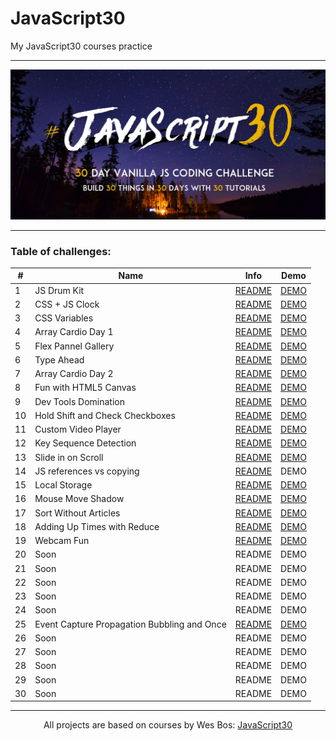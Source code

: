 # JavaScript30

My JavaScript30 courses practice

---

![](./assets/js30-logo.png)

---

### Table of challenges:

| #   | Name                                        | Info                                                                                                                           | Demo                                                                                                    |
| --- | ------------------------------------------- | ------------------------------------------------------------------------------------------------------------------------------ | ------------------------------------------------------------------------------------------------------- |
| 1   | JS Drum Kit                                 | [README](https://github.com/WerdnaLes/javascript30-courses/blob/main/01-JavaScript-Drum-Kit/README.md)                         | [DEMO](https://werdnales.github.io/javascript30-courses/01-JavaScript-Drum-Kit/)                        |
| 2   | CSS + JS Clock                              | [README](https://github.com/WerdnaLes/javascript30-courses/blob/main/02-JS-and-CSS-clock/README.md)                            | [DEMO](https://werdnales.github.io/javascript30-courses/02-JS-and-CSS-clock/)                           |
| 3   | CSS Variables                               | [README](https://github.com/WerdnaLes/javascript30-courses/blob/main/03-CSS-Variables/README.md)                               | [DEMO](https://werdnales.github.io/javascript30-courses/03-CSS-Variables/)                              |
| 4   | Array Cardio Day 1                          | [README](https://github.com/WerdnaLes/javascript30-courses/blob/main/04-Array-Cardio-Day-1/README.md)                          | [DEMO](https://werdnales.github.io/javascript30-courses/04-Array-Cardio-Day-1/)                         |
| 5   | Flex Pannel Gallery                         | [README](https://github.com/WerdnaLes/javascript30-courses/blob/main/05-Flex-Pannel-Gallery/README.md)                         | [DEMO](https://werdnales.github.io/javascript30-courses/05-Flex-Pannel-Gallery/)                        |
| 6   | Type Ahead                                  | [README](https://github.com/WerdnaLes/javascript30-courses/blob/main/06-Type-Ahead/README.md)                                  | [DEMO](https://werdnales.github.io/javascript30-courses/06-Type-Ahead/)                                 |
| 7   | Array Cardio Day 2                          | [README](https://github.com/WerdnaLes/JavaScript30-courses/tree/main/07-Array-Cardio-Day-2)                                    | [DEMO](https://werdnales.github.io/javascript30-courses/07-Array-Cardio-Day-2/)                         |
| 8   | Fun with HTML5 Canvas                       | [README](https://github.com/WerdnaLes/javascript30-courses/blob/main/08-Fun-with-HTML5-Canvas/README.md)                       | [DEMO](https://werdnales.github.io/javascript30-courses/08-Fun-with-HTML5-Canvas)                       |
| 9   | Dev Tools Domination                        | [README](https://github.com/WerdnaLes/javascript30-courses/blob/main/09-Dev-Tools-Domination/README.md)                        | [DEMO](https://werdnales.github.io/javascript30-courses/09-Dev-Tools-Domination)                        |
| 10  | Hold Shift and Check Checkboxes             | [README](https://github.com/WerdnaLes/javascript30-courses/blob/main/10-Hold-Shift-and-Check-Checkboxes/README.md)             | [DEMO](https://werdnales.github.io/javascript30-courses/10-Hold-Shift-and-Check-Checkboxes)             |
| 11  | Custom Video Player                         | [README](https://github.com/WerdnaLes/javascript30-courses/blob/main/11-Custom-Video-Player/README.md)                         | [DEMO](https://werdnales.github.io/javascript30-courses/11-Custom-Video-Player)                         |
| 12  | Key Sequence Detection                      | [README](https://github.com/WerdnaLes/javascript30-courses/blob/main/12-Key-Sequence-Detection/README.md)                      | [DEMO](https://werdnales.github.io/javascript30-courses/12-Key-Sequence-Detection)                      |
| 13  | Slide in on Scroll                          | [README](https://github.com/WerdnaLes/javascript30-courses/blob/main/13-Slide-in-on-Scroll/README.md)                          | [DEMO](https://werdnales.github.io/javascript30-courses/13-Slide-in-on-Scroll)                          |
| 14  | JS references vs copying                    | [README](https://github.com/WerdnaLes/javascript30-courses/blob/main/14-JS-references-vs-copying/README.md)                    | DEMO                                                                                                    |
| 15  | Local Storage                               | [README](https://github.com/WerdnaLes/javascript30-courses/blob/main/15-Local-Storage/README.md)                               | [DEMO](https://werdnales.github.io/javascript30-courses/15-Local-Storage)                               |
| 16  | Mouse Move Shadow                           | [README](https://github.com/WerdnaLes/javascript30-courses/blob/main/16-Mouse-Move-Shadow/README.md)                           | [DEMO](https://werdnales.github.io/javascript30-courses/16-Mouse-Move-Shadow)                           |
| 17  | Sort Without Articles                       | [README](https://github.com/WerdnaLes/javascript30-courses/blob/main/17-Sort-Without-Articles/README.md)                       | [DEMO](https://werdnales.github.io/javascript30-courses/17-Sort-Without-Articles)                       |
| 18  | Adding Up Times with Reduce                 | [README](https://github.com/WerdnaLes/javascript30-courses/blob/main/18-Adding-Up-Times-with-Reduce/README.md)                 | [DEMO](https://werdnales.github.io/javascript30-courses/18-Adding-Up-Times-with-Reduce)                 |
| 19  | Webcam Fun                                  | [README](https://github.com/WerdnaLes/javascript30-courses/blob/main/19-Webcam-Fun/README.md)                                  | [DEMO](https://werdnales.github.io/javascript30-courses/19-Webcam-Fun)                                  |
| 20  | Soon                                        | README                                                                                                                         | DEMO                                                                                                    |
| 21  | Soon                                        | README                                                                                                                         | DEMO                                                                                                    |
| 22  | Soon                                        | README                                                                                                                         | DEMO                                                                                                    |
| 23  | Soon                                        | README                                                                                                                         | DEMO                                                                                                    |
| 24  | Soon                                        | README                                                                                                                         | DEMO                                                                                                    |
| 25  | Event Capture Propagation Bubbling and Once | [README](https://github.com/WerdnaLes/javascript30-courses/blob/main/25-Event-Capture_Propagation_Bubbling-and-Once/README.md) | [DEMO](https://werdnales.github.io/javascript30-courses/25-Event-Capture_Propagation_Bubbling-and-Once) |
| 26  | Soon                                        | README                                                                                                                         | DEMO                                                                                                    |
| 27  | Soon                                        | README                                                                                                                         | DEMO                                                                                                    |
| 28  | Soon                                        | README                                                                                                                         | DEMO                                                                                                    |
| 29  | Soon                                        | README                                                                                                                         | DEMO                                                                                                    |
| 30  | Soon                                        | README                                                                                                                         | DEMO                                                                                                    |

---

<p align="center">
All projects are based on courses by Wes Bos: <a href="https://javascript30.com/">JavaScript30</a>
</p>
